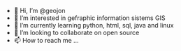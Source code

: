 - 👋 Hi, I’m @geojon
- 👀 I’m interested in gefraphic information sistems GIS
- 🌱 I’m currently learning python, html, sql, java and linux
- 💞️ I’m looking to collaborate on open source
- 📫 How to reach me ...

<!---
geojon/geojon is a ✨ special ✨ repository because its `README.md` (this file) appears on your GitHub profile.
You can click the Preview link to take a look at your changes.
--->
